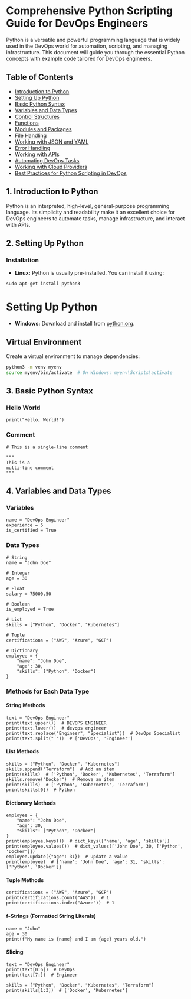 # Comprehensive Python Scripting Guide for DevOps Engineers

Python is a versatile and powerful programming language that is widely used in the DevOps world for automation, scripting, and managing infrastructure. This document will guide you through the essential Python concepts with example code tailored for DevOps engineers.

## Table of Contents

*   [Introduction to Python](#1-introduction-to-python)
*   [Setting Up Python](#2-setting-up-python)
*   [Basic Python Syntax](#3-basic-python-syntax)
*   [Variables and Data Types](#4-variables-and-data-types)
*   [Control Structures](#5-control-structures)
*   [Functions](#6-functions)
*   [Modules and Packages](#7-modules-and-packages)
*   [File Handling](#8-file-handling)
*   [Working with JSON and YAML](#9-working-with-json-and-yaml)
*   [Error Handling](#10-error-handling)
*   [Working with APIs](#11-working-with-apis)
*   [Automating DevOps Tasks](#12-automating-devops-tasks)
*   [Working with Cloud Providers](#13-working-with-cloud-providers)
*   [Best Practices for Python Scripting in DevOps](#14-best-practices-for-python-scripting-in-devops)

## 1. Introduction to Python

Python is an interpreted, high-level, general-purpose programming language. Its simplicity and readability make it an excellent choice for DevOps engineers to automate tasks, manage infrastructure, and interact with APIs.

## 2. Setting Up Python

### Installation

*   **Linux:** Python is usually pre-installed. You can install it using:

```
sudo apt-get install python3
```
# Setting Up Python

*   **Windows:** Download and install from [python.org](https://www.python.org/).

## Virtual Environment

Create a virtual environment to manage dependencies:

```bash
python3 -m venv myenv
source myenv/bin/activate  # On Windows: myenv\Scripts\activate
```

## 3. Basic Python Syntax

### Hello World

```
print("Hello, World!")
```
### Comment 

```
# This is a single-line comment

"""
This is a
multi-line comment
"""
```
## 4. Variables and Data Types

### Variables

```
name = "DevOps Engineer"
experience = 5
is_certified = True
```

### Data Types

```
# String
name = "John Doe"

# Integer
age = 30

# Float
salary = 75000.50

# Boolean
is_employed = True

# List
skills = ["Python", "Docker", "Kubernetes"]

# Tuple
certifications = ("AWS", "Azure", "GCP")

# Dictionary
employee = {
    "name": "John Doe",
    "age": 30,
    "skills": ["Python", "Docker"]
}
```
### Methods for Each Data Type

#### String Methods

```
text = "DevOps Engineer"
print(text.upper())  # DEVOPS ENGINEER
print(text.lower())  # devops engineer
print(text.replace("Engineer", "Specialist"))  # DevOps Specialist
print(text.split(" "))  # ['DevOps', 'Engineer']
```
#### List Methods

```
skills = ["Python", "Docker", "Kubernetes"]
skills.append("Terraform")  # Add an item
print(skills)  # ['Python', 'Docker', 'Kubernetes', 'Terraform']
skills.remove("Docker")  # Remove an item
print(skills)  # ['Python', 'Kubernetes', 'Terraform']
print(skills[0])  # Python
```
#### Dictionary Methods

```
employee = {
    "name": "John Doe",
    "age": 30,
    "skills": ["Python", "Docker"]
}
print(employee.keys())  # dict_keys(['name', 'age', 'skills'])
print(employee.values())  # dict_values(['John Doe', 30, ['Python', 'Docker']])
employee.update({"age": 31})  # Update a value
print(employee)  # {'name': 'John Doe', 'age': 31, 'skills': ['Python', 'Docker']}
```

#### Tuple Methods

```
certifications = ("AWS", "Azure", "GCP")
print(certifications.count("AWS"))  # 1
print(certifications.index("Azure"))  # 1
```

#### f-Strings (Formatted String Literals)

```
name = "John"
age = 30
print(f"My name is {name} and I am {age} years old.")

```
#### Slicing

```
text = "DevOps Engineer"
print(text[0:6])  # DevOps
print(text[7:])  # Engineer

skills = ["Python", "Docker", "Kubernetes", "Terraform"]
print(skills[1:3])  # ['Docker', 'Kubernetes']
```

